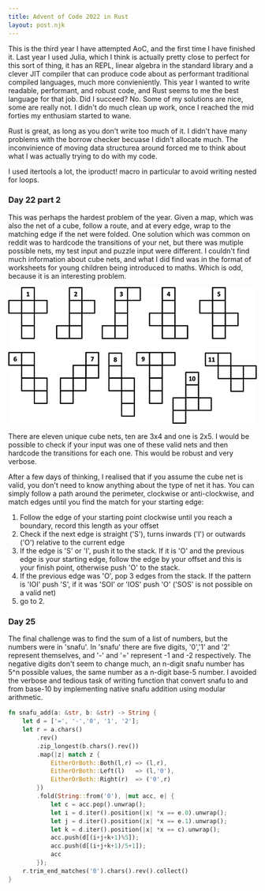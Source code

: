 ```yaml
---
title: Advent of Code 2022 in Rust
layout: post.njk
---
```


This is the third year I have attempted AoC, and the first time I have finished it. Last year I used Julia, which I think is actually pretty close to perfect for this sort of thing, it has an REPL, linear algebra in the standard library and a clever JIT compiler that can produce code about as performant traditional compiled languages, much more convieniently. This year I wanted to write readable, performant, and robust code, and Rust seems to me the best language for that job. Did I succeed? No. Some of my solutions are nice, some are really not. I didn't do much clean up work, once I reached the mid forties my enthusiam started to wane.

Rust is great, as long as you don't write too much of it. I didn't have many problems with the borrow checker becuase I didn't allocate much. The inconvinience of moving data structurea around forced me to think about what I was actually trying to do with my code.

I used itertools a lot, the iproduct! macro in particular to avoid writing nested for loops.

### Day 22 part 2

This was perhaps the hardest problem of the year. Given a map, which was also the net of a cube, follow a route, and at every edge, wrap to the matching edge if the net were folded. One solution which was common on reddit was to hardcode the transitions of your net, but there was mutiple possible nets, my test input and puzzle input were different. I couldn't find much information about cube nets, and what I did find was in the format of worksheets for young children being introduced to maths. Which is odd, because it is an interesting problem.

![](Cube_net_pic.png)

There are eleven unique cube nets, ten are 3x4 and one is 2x5. I would be possible to check if your input was one of these valid nets and then hardcode the transitions for each one. This would be robust and very verbose.

After a few days of thinking, I realised that if you assume the cube net is valid, you don't need to know anything about the type of net it has. You can simply follow a path around the perimeter, clockwise or anti-clockwise, and match edges until you find the match for your starting edge:

1. Follow the edge of your starting point clockwise until you reach a boundary, record this length as your offset  
2. Check if the next edge is straight ('S'), turns inwards ('I') or outwards ('O') relative to the current edge  
3. If the edge is 'S' or 'I', push it to the stack. If it is 'O' and the previous edge is your starting edge, follow the edge by your offset and this is your finish point, otherwise push 'O' to the stack.  
4. If the previous edge was 'O', pop 3 edges from the stack. If the pattern is 'IOI' push 'S', if it was 'SOI' or 'IOS' push 'O' ('SOS' is not possible on a valid net)
5. go to 2.


### Day 25

The final challenge was to find the sum of a list of numbers, but the numbers were in 'snafu'. In 'snafu' there are five digits, '0','1' and '2' represent themselves, and '-' and '=' represent -1 and -2 respectively. The negative digits don't seem to change much, an n-digit snafu number has 5^n possible values, the same number as a n-digit base-5 number. I avoided the verbose and tedious task of writing function that convert snafu to and from base-10 by implementing native snafu addition using modular arithmetic.


``` rust
fn snafu_add(a: &str, b: &str) -> String {
    let d = ['=', '-','0', '1', '2'];
    let r = a.chars()
        .rev()
        .zip_longest(b.chars().rev())
        .map(|z| match z {
            EitherOrBoth::Both(l,r) => (l,r),
            EitherOrBoth::Left(l)   => (l,'0'),
            EitherOrBoth::Right(r)  => ('0',r)
        })
        .fold(String::from('0'), |mut acc, e| {
            let c = acc.pop().unwrap();
            let i = d.iter().position(|x| *x == e.0).unwrap();
            let j = d.iter().position(|x| *x == e.1).unwrap();
            let k = d.iter().position(|x| *x == c).unwrap();
            acc.push(d[(i+j+k+1)%5]);
            acc.push(d[(i+j+k+1)/5+1]);
            acc
        });
    r.trim_end_matches('0').chars().rev().collect()
}
```


